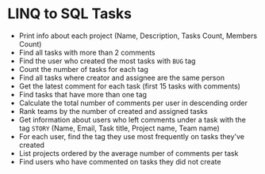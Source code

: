 # LINQ to SQL Tasks

- Print info about each project (Name, Description, Tasks Count, Members Count)
- Find all tasks with more than 2 comments
- Find the user who created the most tasks with `BUG` tag
- Count the number of tasks for each tag
- Find all tasks where creator and assignee are the same person
- Get the latest comment for each task (first 15 tasks with comments)
- Find tasks that have more than one tag
- Calculate the total number of comments per user in descending order
- Rank teams by the number of created and assigned tasks
- Get information about users who left comments under a task with the tag `STORY` (Name, Email, Task title, Project name, Team name)
- For each user, find the tag they use most frequently on tasks they've created
- List projects ordered by the average number of comments per task
- Find users who have commented on tasks they did not create